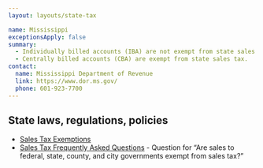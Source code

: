 ```yaml
---
layout: layouts/state-tax

name: Mississippi
exceptionsApply: false
summary:
  - Individually billed accounts (IBA) are not exempt from state sales tax.
  - Centrally billed accounts (CBA) are exempt from state sales tax.
contact:
  name: Mississippi Department of Revenue
  link: https://www.dor.ms.gov/
  phone: 601-923-7700
---
```


## State laws, regulations, policies

* [Sales Tax Exemptions](https://www.dor.ms.gov/business/sales-tax-exemptions)
* [Sales Tax Frequently Asked Questions](https://www.dor.ms.gov/business/sales-tax-frequently-asked-questions#:~:text=Does%20Mississippi%20impose%20a%20sales,are%20exemptions%20provided%20by%20law.) - Question for “Are sales to federal, state, county, and city governments exempt from sales tax?”
